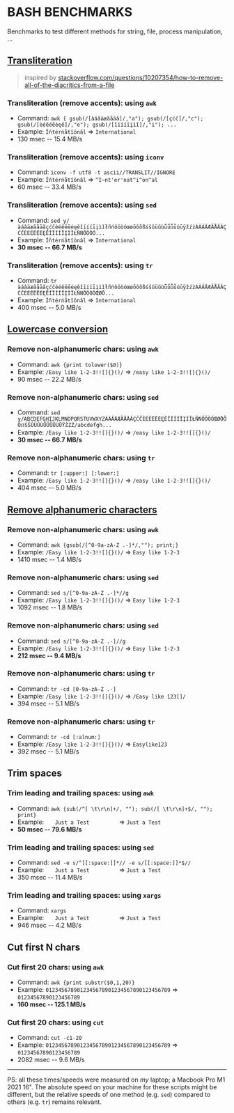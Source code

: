 # BASH BENCHMARKS
Benchmarks to test different methods for string, file, process manipulation, ...

## [Transliteration](https://github.com/pforret/bash_benchmarks/blob/main/transliteration.sh)

> inspired by [stackoverflow.com/questions/10207354/how-to-remove-all-of-the-diacritics-from-a-file](https://stackoverflow.com/questions/10207354/how-to-remove-all-of-the-diacritics-from-a-file)

### Transliteration (remove accents): using `awk`
* Command: `awk { gsub(/[àáâäæãåāǎ]/,"a"); gsub(/[çćč]/,"c"); gsub(/[èéêëēėęě]/,"e"); gsub(/[îïííīįìǐ]/,"i"); ...`
* Example: `Îñtérńåtîônâl` => `International`
* 130 msec -- 15.4 MB/s

### Transliteration (remove accents): using `iconv`
* Command: `iconv -f utf8 -t ascii//TRANSLIT//IGNORE`
* Example: `Îñtérńåtîônâl` => `^I~nt'er'nat^i^on^al`
* 60 msec -- 33.4 MB/s

### Transliteration (remove accents): using `sed`
* Command: `sed y/àáâäæãåāǎçćčèéêëēėęěîïííīįìǐłñńôöòóœøōǒõßśšûüǔùǖǘǚǜúūÿžźżÀÁÂÄÆÃÅĀǍÇĆČÈÉÊËĒĖĘĚÎÏÍÍĪĮÌǏŁÑŃÔÖÒÓ...`
* Example: `Îñtérńåtîônâl` => `International`
* **30 msec -- 66.7 MB/s**

### Transliteration (remove accents): using `tr`
* Command: `tr àáâäæãåāǎçćčèéêëēėęěîïííīįìǐłñńôöòóœøōǒõßśšûüǔùǖǘǚǜúūÿžźżÀÁÂÄÆÃÅĀǍÇĆČÈÉÊËĒĖĘĚÎÏÍÍĪĮÌǏŁÑŃÔÖÒÓŒØŌ...`
* Example: `Îñtérńåtîônâl` => `International`
* 400 msec -- 5.0 MB/s


## [Lowercase conversion](https://github.com/pforret/bash_benchmarks/blob/main/lowercase.sh)

### Remove non-alphanumeric chars: using `awk`
* Command: `awk {print tolower($0)}`
* Example: `/Easy like 1-2-3!![]{}()/` => `/easy like 1-2-3!![]{}()/`
* 90 msec -- 22.2 MB/s

### Remove non-alphanumeric chars: using `sed`
* Command: `sed y/ABCDEFGHIJKLMNOPQRSTUVWXYZÀÁÂÄÆÃÅĀǍÇĆČÈÉÊËĒĖĘĚÎÏÍÍĪĮÌǏŁÑŃÔÖÒÓŒØŌǑÕẞŚŠÛÜǓÙǕǗǙǛÚŪŸŽŹŻ/abcdefgh...`
* Example: `/Easy like 1-2-3!![]{}()/` => `/easy like 1-2-3!![]{}()/`
* **30 msec -- 66.7 MB/s**

### Remove non-alphanumeric chars: using `tr`
* Command: `tr [:upper:] [:lower:]`
* Example: `/Easy like 1-2-3!![]{}()/` => `/easy like 1-2-3!![]{}()/`
* 404 msec -- 5.0 MB/s


## [Remove alphanumeric characters]()

### Remove non-alphanumeric chars: using `awk`
* Command: `awk {gsub(/[^0-9a-zA-Z .-]*/,""); print;}`
* Example: `/Easy like 1-2-3!![]{}()/` => `Easy like 1-2-3`
* 1410 msec -- 1.4 MB/s

### Remove non-alphanumeric chars: using `sed`
* Command: `sed s/[^0-9a-zA-Z .-]*//g`
* Example: `/Easy like 1-2-3!![]{}()/` => `Easy like 1-2-3`
* 1092 msec -- 1.8 MB/s

### Remove non-alphanumeric chars: using `sed`
* Command: `sed s/[^0-9a-zA-Z .-]//g`
* Example: `/Easy like 1-2-3!![]{}()/` => `Easy like 1-2-3`
* **212 msec -- 9.4 MB/s**

### Remove non-alphanumeric chars: using `tr`
* Command: `tr -cd [0-9a-zA-Z .-]`
* Example: `/Easy like 1-2-3!![]{}()/` => `/Easy like 123[]/`
* 394 msec -- 5.1 MB/s

### Remove non-alphanumeric chars: using `tr`
* Command: `tr -cd [:alnum:]`
* Example: `/Easy like 1-2-3!![]{}()/` => `Easylike123`
* 392 msec -- 5.1 MB/s


## Trim spaces

### Trim leading and trailing spaces: using `awk`
* Command: `awk {sub(/^[ \t\r\n]+/, ""); sub(/[ \t\r\n]+$/, ""); print}`
* Example: `    Just a Test          ` => `Just a Test`
* **50 msec -- 79.6 MB/s**

### Trim leading and trailing spaces: using `sed`
* Command: `sed -e s/^[[:space:]]*// -e s/[[:space:]]*$//`
* Example: `    Just a Test          ` => `Just a Test`
* 350 msec -- 11.4 MB/s

### Trim leading and trailing spaces: using `xargs`
* Command: `xargs`
* Example: `    Just a Test          ` => `Just a Test`
* 946 msec -- 4.2 MB/s


## Cut first N chars

### Cut first 20 chars: using `awk`
* Command: `awk {print substr($0,1,20)}`
* Example: `0123456789012345678901234567890123456789` => `01234567890123456789`
* **160 msec -- 125.1 MB/s**

### Cut first 20 chars: using `cut`
* Command: `cut -c1-20`
* Example: `0123456789012345678901234567890123456789` => `01234567890123456789`
* 2082 msec -- 9.6 MB/s


---
PS: all these times/speeds were measured on _my_ laptop; a Macbook Pro M1 2021 16". 
The absolute speed on your machine for these scripts might be different, 
but the relative speeds of one method (e.g. `sed`) compared to others (e.g. `tr`) remains relevant.
